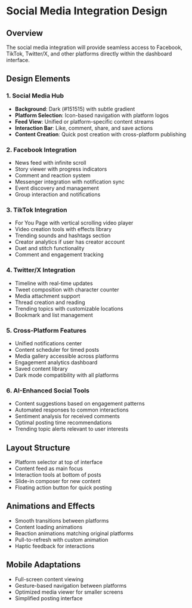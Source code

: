 # Social Media Integration Design

## Overview
The social media integration will provide seamless access to Facebook, TikTok, Twitter/X, and other platforms directly within the dashboard interface.

## Design Elements

### 1. Social Media Hub
- **Background**: Dark (#151515) with subtle gradient
- **Platform Selection**: Icon-based navigation with platform logos
- **Feed View**: Unified or platform-specific content streams
- **Interaction Bar**: Like, comment, share, and save actions
- **Content Creation**: Quick post creation with cross-platform publishing

### 2. Facebook Integration
- News feed with infinite scroll
- Story viewer with progress indicators
- Comment and reaction system
- Messenger integration with notification sync
- Event discovery and management
- Group interaction and notifications

### 3. TikTok Integration
- For You Page with vertical scrolling video player
- Video creation tools with effects library
- Trending sounds and hashtags section
- Creator analytics if user has creator account
- Duet and stitch functionality
- Comment and engagement tracking

### 4. Twitter/X Integration
- Timeline with real-time updates
- Tweet composition with character counter
- Media attachment support
- Thread creation and reading
- Trending topics with customizable locations
- Bookmark and list management

### 5. Cross-Platform Features
- Unified notifications center
- Content scheduler for timed posts
- Media gallery accessible across platforms
- Engagement analytics dashboard
- Saved content library
- Dark mode compatibility with all platforms

### 6. AI-Enhanced Social Tools
- Content suggestions based on engagement patterns
- Automated responses to common interactions
- Sentiment analysis for received comments
- Optimal posting time recommendations
- Trending topic alerts relevant to user interests

## Layout Structure
- Platform selector at top of interface
- Content feed as main focus
- Interaction tools at bottom of posts
- Slide-in composer for new content
- Floating action button for quick posting

## Animations and Effects
- Smooth transitions between platforms
- Content loading animations
- Reaction animations matching original platforms
- Pull-to-refresh with custom animation
- Haptic feedback for interactions

## Mobile Adaptations
- Full-screen content viewing
- Gesture-based navigation between platforms
- Optimized media viewer for smaller screens
- Simplified posting interface
